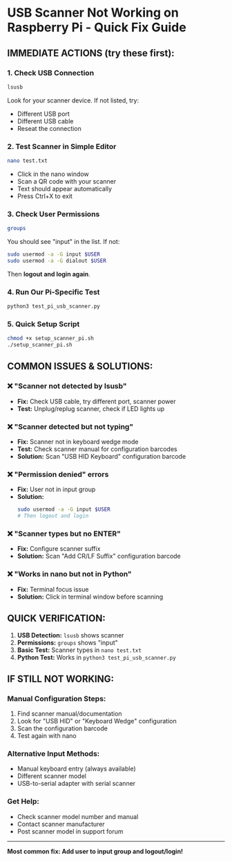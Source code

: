 # USB Scanner Not Working on Raspberry Pi - Quick Fix Guide

## IMMEDIATE ACTIONS (try these first):

### 1. **Check USB Connection**
```bash
lsusb
```
Look for your scanner device. If not listed, try:
- Different USB port
- Different USB cable
- Reseat the connection

### 2. **Test Scanner in Simple Editor**
```bash
nano test.txt
```
- Click in the nano window
- Scan a QR code with your scanner
- Text should appear automatically
- Press Ctrl+X to exit

### 3. **Check User Permissions**
```bash
groups
```
You should see "input" in the list. If not:
```bash
sudo usermod -a -G input $USER
sudo usermod -a -G dialout $USER
```
Then **logout and login again**.

### 4. **Run Our Pi-Specific Test**
```bash
python3 test_pi_usb_scanner.py
```

### 5. **Quick Setup Script**
```bash
chmod +x setup_scanner_pi.sh
./setup_scanner_pi.sh
```

## COMMON ISSUES & SOLUTIONS:

### ❌ "Scanner not detected by lsusb"
- **Fix:** Check USB cable, try different port, scanner power
- **Test:** Unplug/replug scanner, check if LED lights up

### ❌ "Scanner detected but not typing"
- **Fix:** Scanner not in keyboard wedge mode
- **Test:** Check scanner manual for configuration barcodes
- **Solution:** Scan "USB HID Keyboard" configuration barcode

### ❌ "Permission denied" errors
- **Fix:** User not in input group
- **Solution:** 
  ```bash
  sudo usermod -a -G input $USER
  # Then logout and login
  ```

### ❌ "Scanner types but no ENTER"
- **Fix:** Configure scanner suffix
- **Solution:** Scan "Add CR/LF Suffix" configuration barcode

### ❌ "Works in nano but not in Python"
- **Fix:** Terminal focus issue
- **Solution:** Click in terminal window before scanning

## QUICK VERIFICATION:

1. **USB Detection:** `lsusb` shows scanner
2. **Permissions:** `groups` shows "input" 
3. **Basic Test:** Scanner types in `nano test.txt`
4. **Python Test:** Works in `python3 test_pi_usb_scanner.py`

## IF STILL NOT WORKING:

### Manual Configuration Steps:
1. Find scanner manual/documentation
2. Look for "USB HID" or "Keyboard Wedge" configuration
3. Scan the configuration barcode
4. Test again with nano

### Alternative Input Methods:
- Manual keyboard entry (always available)
- Different scanner model
- USB-to-serial adapter with serial scanner

### Get Help:
- Check scanner model number and manual
- Contact scanner manufacturer
- Post scanner model in support forum

---

**Most common fix: Add user to input group and logout/login!**
